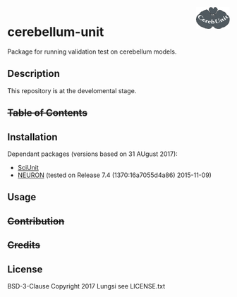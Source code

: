 <!-- ![Alt CerebUnit](cerebunit.png?raw=true "Title") -->
<div><img src="https://raw.githubusercontent.com/lungsi/cerebellum-unit/master/cerebunit.png" alt="CerebUnit" height="23%" width="15%" align="right"></div>

# cerebellum-unit
Package for running validation test on cerebellum models.

## Description
This repository is at the develomental stage.

## ~~Table of Contents~~

## Installation
Dependant packages (versions based on 31 AUgust 2017):
- [SciUnit](https://github.com/scidash/sciunit)
- [NEURON](https://www.neuron.yale.edu/neuron/download) (tested on Release 7.4 (1370:16a7055d4a86) 2015-11-09)

## Usage

## ~~Contribution~~

## ~~Credits~~

## License
BSD-3-Clause
Copyright 2017 Lungsi
see LICENSE.txt
